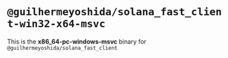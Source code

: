 # `@guilhermeyoshida/solana_fast_client-win32-x64-msvc`

This is the **x86_64-pc-windows-msvc** binary for `@guilhermeyoshida/solana_fast_client`
